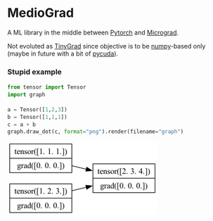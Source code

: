 # MedioGrad
A ML library in the middle between [Pytorch](https://github.com/pytorch/pytorch) and [Micrograd](https://github.com/karpathy/micrograd).

Not evoluted as [TinyGrad](https://github.com/tinygrad/tinygrad) since objective is to be [numpy](https://numpy.org/)-based only (maybe in future with a bit of [pycuda](https://documen.tician.de/pycuda/)).


### Stupid example

```python
from tensor import Tensor 
import graph

a = Tensor([1,2,3])
b = Tensor([1,1,1])
c = a + b
graph.draw_dot(c, format="png").render(filename="graph")
```

![alt text](https://github.com/mattianeroni/mediograd/blob/main/img/graph.png)